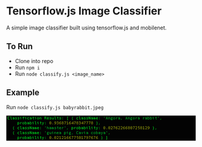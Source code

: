 # Tensorflow.js Image Classifier
A simple image classifier built using tensorflow.js and mobilenet.

## To Run
- Clone into repo
- Run `npm i`
- Run `node classify.js <image_name>`

## Example
Run `node classify.js babyrabbit.jpeg`

![Sample](screenshots/Screenshot.png)


